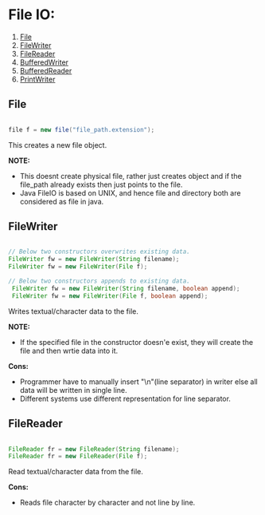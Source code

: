 # File IO:
  1. [File](#file)
  2. [FileWriter](#filewriter)
  3. [FileReader](#filereader)
  4. [BufferedWriter](#bufferedwriter)
  5. [BufferedReader](#bufferedreader)
  6. [PrintWriter](#printwriter)
  
## File
  ```java
  
  file f = new file("file_path.extension");
  
 ```
  
  This creates a new file object.
  
  **NOTE:**
  - This doesnt create physical file, rather just creates object and if the file_path already exists then just points to 
    the file.
  - Java FileIO is based on UNIX, and hence file and directory both are considered as file in java.

## FileWriter
  ```java
  
  // Below two constructors overwrites existing data.
  FileWriter fw = new FileWriter(String filename);
  FileWriter fw = new FileWriter(File f);
  
  // Below two constructors appends to existing data.
   FileWriter fw = new FileWriter(String filename, boolean append);
   FileWriter fw = new FileWriter(File f, boolean append);
  
  ```
  
  Writes textual/character data to the file.
  
  **NOTE:**
  - If the specified file in the constructor doesn'e exist, they will create the file and then wrtie data into it.
  
  **Cons:**
  - Programmer have to manually insert "\n"(line separator) in writer else all data will be written in single line.
  - Different systems use different representation for line separator.
  
## FileReader
  ```java
  
  FileReader fr = new FileReader(String filename);
  FileReader fr = new FileReader(File f);
  
  ```
  
  Read textual/character data from the file. 
  
  **Cons:**
  - Reads file character by character and not line by line. 
